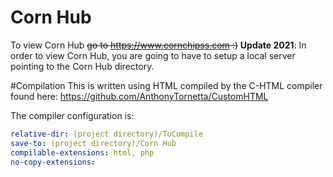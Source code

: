 # Corn Hub
To view Corn Hub ~~go to https://www.cornchipss.com :)~~
**Update 2021**: In order to view Corn Hub, you are going to have to setup a local server pointing to the Corn Hub directory.

#Compilation
This is written using HTML compiled by the C-HTML compiler found here: https://github.com/AnthonyTornetta/CustomHTML

The compiler configuration is:
```yml
relative-dir: (project directory)/ToCompile
save-to: (project directory)/Corn Hub
compilable-extensions: html, php
no-copy-extensions: 
```
